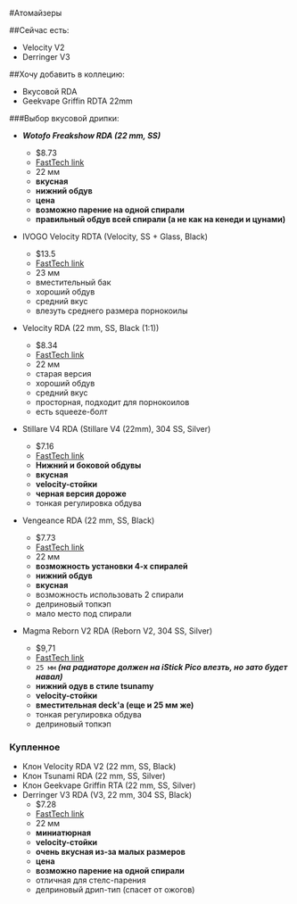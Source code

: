 #Атомайзеры

##Сейчас есть:
- Velocity V2
- Derringer V3

##Хочу добавить в коллецию:
* Вкусовой RDA
* Geekvape Griffin RDTA 22mm

###Выбор вкусовой дрипки:
 
* ***Wotofo Freakshow RDA (22 mm, SS)***  
    * $8.73  
    * [FastTech link](https://www.fasttech.com/products/0/10016489/3822900-authentic-wotofo-freakshow-rda-rebuildable)  
    * 22 мм  
    * **вкусная**  
    * **нижний обдув**  
    * **цена**  
    * **возможно парение на одной спирали**  
    * **правильный обдув всей спирали (а не как на кенеди и цунами)**  
    
* IVOGO Velocity RDTA (Velocity, SS + Glass, Black)  
    * $13.5  
    * [FastTech link](https://www.fasttech.com/products/3028/10019922/4221301)  
    * 23 мм  
    * вместительный бак  
    * хороший обдув  
    * средний вкус  
    * влезуть среднего размера порнокоилы  
    
* Velocity RDA (22 mm, SS, Black (1:1))  
    * $8.34  
    * [FastTech link](https://www.fasttech.com/products/3028/10014538/2513500)  
    * 22 мм  
    * старая версия  
    * хороший обдув  
    * средний вкус  
    * просторная, подходит для порнокоилов  
    * есть squeeze-болт  
    
* Stillare V4 RDA (Stillare V4 (22mm), 304 SS, Silver)  
    * $7.16  
    * [FastTech link](https://www.fasttech.com/products/3028/10007916/4568100)  
    * **Нижний и боковой обдувы**  
    * **вкусная**  
    * **velocity-стойки**  
    * **черная версия дороже**  
    * тонкая регулировка обдува  
    
* Vengeance RDA (22 mm, SS, Black)  
    * $7.73  
    * [FastTech link](https://www.fasttech.com/products/3028/10013347/2254900)  
    * 22 мм  
    * **возможность установки 4-х спиралей**  
    * **нижний обдув**  
    * **вкусная**  
    * возможность использовать 2 спирали  
    * делриновый топкэп  
    * мало место под спирали  
    
* Magma Reborn V2 RDA (Reborn V2, 304 SS, Silver)  
    * $9,71  
    * [FastTech link](https://www.fasttech.com/products/3028/10008103/4493001)  
    * `25 мм`  ***(на радиаторе должен на iStick Pico влезть, но зато будет навал)***  
    * **нижний одув в стиле tsunamy**  
    * **velocity-стойки**  
    * **вместительная deck'а (еще и 25 мм же)**  
    * тонкая регулировка обдува  
    * делриновый топкэп  

### Купленное
* Клон Velocity RDA V2 (22 mm, SS, Black)
* Клон Tsunami RDA (22 mm, SS, Silver)
* Клон Geekvape Griffin RTA (22 mm, SS, Silver)
* Derringer V3 RDA (V3, 22 mm, 304 SS, Black)   
    * $7.28  
    * [FastTech link](https://www.fasttech.com/products/3028/10012406/4567402)  
    * 22 мм  
    * **миниатюрная**  
    * **velocity-стойки**  
    * **очень вкусная из-за малых размеров**  
    * **цена**  
    * **возможно парение на одной спирали**  
    * отличная для стелс-парения  
    * делриновый дрип-тип (спасет от ожогов) 
    
